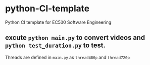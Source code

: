 # python-CI-template
Python CI template for EC500 Software Engineering
## excute ```python main.py``` to convert videos and ```python test_duration.py``` to test.
Threads are defined in ```main.py``` as ```thread480p``` and ```thread720p```
